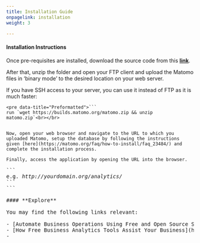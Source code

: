 ```yaml
---
title: Installation Guide
onpagelink: installation
weight: 3

---
```


#### **Installation Instructions**

Once pre-requisites are installed, download the source code from this [**link**](https://builds.matomo.org/matomo.zip).

After that, unzip the folder and open your FTP client and upload the Matomo files in ‘binary mode’ to the desired location on your web server.

If you have SSH access to your server, you can use it instead of FTP as it is much faster:

 ```
<pre data-title="Preformatted">```
run `wget https://builds.matomo.org/matomo.zip && unzip matomo.zip`<br></br>
```
```

Now, open your web browser and navigate to the URL to which you uploaded Matomo, setup the database by following the instructions given [here](https://matomo.org/faq/how-to-install/faq_23484/) and complete the installation process.

Finally, access the application by opening the URL into the browser.

 ```
<pre data-title="Preformatted">```
e.g. <em>http://yourdomain.org/analytics/</em> 
```
```

#### **Explore**

<div class="entry-content">You may find the following links relevant:

- [Automate Business Operations Using Free and Open Source Software](https://blog.containerize.com/2020/08/27/automate-business-operations-using-open-source-software/)
- [How Free Business Analytics Tools Assist Your Business](https://blog.containerize.com/2021/03/12/how-free-business-analytics-tools-assist-your-business/)
- 

 </div>